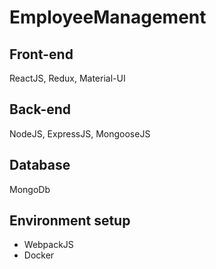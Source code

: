 # EmployeeManagement

## Front-end

ReactJS, Redux, Material-UI

## Back-end

NodeJS, ExpressJS, MongooseJS

## Database

MongoDb

## Environment setup

- WebpackJS
- Docker